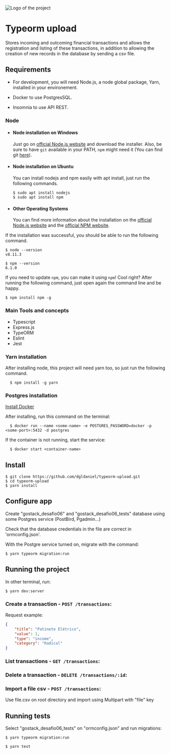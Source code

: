 ![Logo of the project](https://camo.githubusercontent.com/a869a2aaab296ef925343d7e76518cd213eb0a30/68747470733a2f2f73746f726167652e676f6f676c65617069732e636f6d2f676f6c64656e2d77696e642f626f6f7463616d702d676f737461636b2f6865616465722d6465736166696f732d6e65772e706e67)

# Typeorm upload

Stores incoming and outcoming financial transactions and allows the registration and listing of these transactions, in addition to allowing the creation of new records in the database by sending a csv file.

## Requirements

- For development, you will need Node.js, a node global package, Yarn, installed in your environement.

- Docker to use PostgresSQL.

- Insomnia to use API REST.

### Node

- #### Node installation on Windows

  Just go on [official Node.js website](https://nodejs.org/) and download the installer.
  Also, be sure to have `git` available in your PATH, `npm` might need it (You can find git [here](https://git-scm.com/)).

- #### Node installation on Ubuntu

  You can install nodejs and npm easily with apt install, just run the following commands.

      $ sudo apt install nodejs
      $ sudo apt install npm

- #### Other Operating Systems
  You can find more information about the installation on the [official Node.js website](https://nodejs.org/) and the [official NPM website](https://npmjs.org/).

If the installation was successful, you should be able to run the following command.

    $ node --version
    v8.11.3

    $ npm --version
    6.1.0

If you need to update `npm`, you can make it using `npm`! Cool right? After running the following command, just open again the command line and be happy.

    $ npm install npm -g

### Main Tools and concepts

- Typescript
- Express.js
- TypeORM
- Eslint
- Jest

### Yarn installation

After installing node, this project will need yarn too, so just run the following command.

      $ npm install -g yarn

### Postgres installation

[Install Docker](https://docs.docker.com/)

After installing, run this command on the terminal:

      $ docker run --name <some-name> -e POSTGRES_PASSWORD=docker -p <some-port>:5432 -d postgres
      
If the container is not running, start the service:
  
      $ docker start <container-name>
      
## Install

    $ git clone https://github.com/dgldaniel/typeorm-upload.git
    $ cd typeorm-upload
    $ yarn install
      
## Configure app

Create "gostack_desafio06" and "gostack_desafio06_tests" database using some Postgres service (PostBird, Pgadmin...)

Check that the database credentials in the file are correct in 'ormconfig.json'.

With the Postgre service turned on, migrate with the command:

    $ yarn typeorm migration:run
 
## Running the project

In other terminal, run:

    $ yarn dev:server
    

### Create a transaction - **`POST /transactions`**:
 
Request example:

```json
{
	"title": "Patinete Elétrico",
	"value": 1, 
	"type": "income",
	"category": "Radical"
}
```

### List transactions - **`GET /transactions`**:
 
### Delete a transaction - **`DELETE /transactions/:id`**:

### Import a file csv - **`POST /transactions`**:

Use file.csv on root directory and import using Multipart with "file" key

## Running tests

Select "gostack_desafio06_tests" on "ormconfig.json" and run migrations:

    $ yarn typeorm migration:run

    $ yarn test
